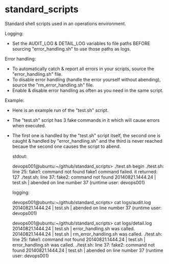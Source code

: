 standard_scripts
================

Standard shell scripts used in an operations environment.

Logging:

* Set the AUDIT_LOG & DETAIL_LOG variables to file paths BEFORE sourcing "error_handling.sh" to use those paths as logs.

Error handling:

* To automatically catch & report all errors in your scripts, source the "error_handling.sh" file.
* To disable error handling (handle the error yourself without abending), source the "rm_error_handling.sh" file.
* Enable & disable error handling as often as you need in the same script.

Example:

* Here is an example run of the "test.sh" script. 
* The "test.sh" script has 3 fake commands in it which will cause errors when executed.
* The first one is handled by the "test.sh" script itself, the second one is caught & handled by "error_handling.sh" and the third is never reached becaue the second one causes the script to abend.

  stdout:

    devops001@ubuntu:~/github/standard_scripts> ./test.sh
    begin
    ./test.sh: line 25: fake1: command not found
    fake1 command failed. it returned: 127
    ./test.sh: line 37: fake2: command not found
    20140821.1444.24 | test.sh | abended on line number 37 (runtime user: devops001)

  logging:

    devops001@ubuntu:~/github/standard_scripts> cat logs/audit.log 
    20140821.1444.24 | test.sh | abended on line number 37 (runtime user: devops001)

    devops001@ubuntu:~/github/standard_scripts> cat logs/detail.log 
    20140821.1444.24 | test.sh | error_handling.sh was called.
    20140821.1444.24 | test.sh | rm_error_handling.sh was called.
    ./test.sh: line 25: fake1: command not found
    20140821.1444.24 | test.sh | error_handling.sh was called.
    ./test.sh: line 37: fake2: command not found
    20140821.1444.24 | test.sh | abended on line number 37 (runtime user: devops001)

